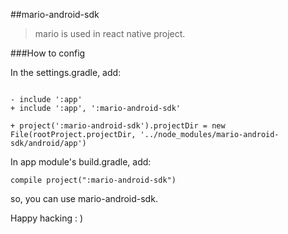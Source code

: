 ##mario-android-sdk
>mario is used in react native project.

###How to config

In the settings.gradle, add:

```

- include ':app'
+ include ':app', ':mario-android-sdk'

+ project(':mario-android-sdk').projectDir = new File(rootProject.projectDir, '../node_modules/mario-android-sdk/android/app')
```

In app module's build.gradle, add:

```
compile project(":mario-android-sdk")
```

so, you can use mario-android-sdk.

Happy hacking : )
